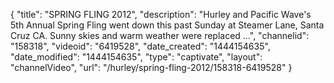 {
    "title": "SPRING FLING 2012",
    "description": "Hurley and Pacific Wave's 5th Annual Spring Fling went down this past Sunday at Steamer Lane, Santa Cruz CA. Sunny skies and warm weather were replaced ...",
    "channelid": "158318",
    "videoid": "6419528",
    "date_created": "1444154635",
    "date_modified": "1444154635",
    "type": "captivate",
    "layout": "channelVideo",
    "url": "\/hurley\/spring-fling-2012\/158318-6419528"
}